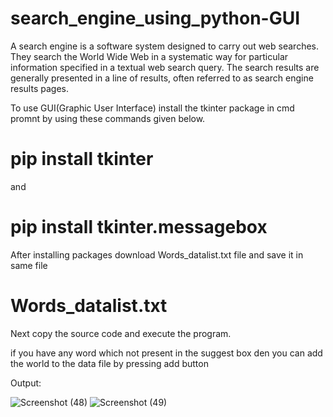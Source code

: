 # search_engine_using_python-GUI
A search engine is a software system designed to carry out web searches. They search the World  Wide Web in a systematic way for particular information specified in a textual web search query. The  search results are generally presented in a line of results, often referred to as search engine results  pages.

To use GUI(Graphic User Interface) install the tkinter package in cmd promnt by using these commands given below.

 # pip install tkinter
  
  and 
  
 # pip install tkinter.messagebox
  
  After installing packages download Words_datalist.txt file and save it in same file 
 # Words_datalist.txt
 
 Next copy the source code and execute the program.
 
 if you have any word which not present in the suggest box den you can add the world to the data file by pressing add button 
 
 Output:
 
 ![Screenshot (48)](https://user-images.githubusercontent.com/107409877/223413946-a915f1c7-a8ea-40a5-b01c-1061145c4c70.png)
![Screenshot (49)](https://user-images.githubusercontent.com/107409877/223413963-e6b4eb71-89ca-4f89-a88d-17108d7e3444.png)
